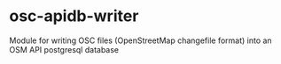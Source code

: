 # osc-apidb-writer
Module for writing OSC files (OpenStreetMap changefile format) into an OSM API postgresql database
